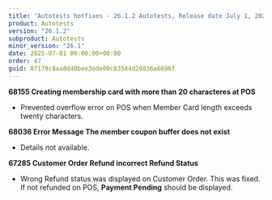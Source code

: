 ```yaml
---
title: "Autotests hotfixes - 26.1.2 Autotests, Release date July 1, 2025 - Hotfixes"
product: Autotests
version: "26.1.2"
subproduct: Autotests
minor_version: "26.1"
date: 2025-07-01 00:00:00+00:00
order: 47
guid: 87179c8aa8d40bee3ede00c83544d28836a6696f
---
```


<strong>68155 Creating membership card with more than 20 characteres at POS</strong>
<ul><li>Prevented overflow error on POS when Member Card length exceeds twenty characters.</li></ul>
<strong>68036 Error Message The member coupon buffer does not exist</strong>
<ul><li>Details not available.</li></ul>
<strong>67285 Customer Order Refund incorrect Refund Status</strong>
<ul><li>Wrong Refund status was displayed on Customer Order. This was fixed. If not refunded on POS, <b>Payment Pending</b> should be displayed.</li></ul>
